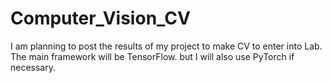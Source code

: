 # Computer_Vision_CV

I am planning to post the results of my project to make CV to enter into Lab.
The main framework will be TensorFlow. but I will also use PyTorch if necessary.
